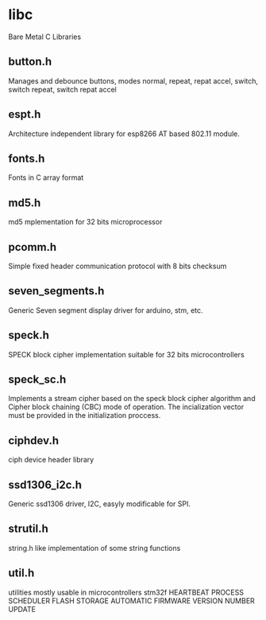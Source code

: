 # libc
Bare Metal C Libraries

button.h
--
Manages and debounce buttons, modes normal, repeat, repat accel, switch, switch repeat, switch repat accel

espt.h
--
Architecture independent library for esp8266 AT based 802.11 module.

fonts.h
--
Fonts in C array format

md5.h
--
md5 mplementation for 32 bits microprocessor


pcomm.h
--
Simple fixed header communication protocol with 8 bits checksum


seven_segments.h
--
Generic Seven segment display driver for arduino, stm, etc.

speck.h
--
SPECK block cipher implementation suitable for 32 bits microcontrollers


speck_sc.h
--
Implements a stream cipher based on the speck block cipher algorithm and Cipher block chaining (CBC) mode of operation.
The incialization vector must be provided in the initialization proccess.

ciphdev.h
--
ciph device header library


ssd1306_i2c.h
--
Generic ssd1306 driver, I2C, easyly modificable for SPI.


strutil.h
-- 
string.h like implementation of some string functions

util.h
--
utilities mostly usable in microcontrollers stm32f
HEARTBEAT
PROCESS SCHEDULER
FLASH STORAGE
AUTOMATIC FIRMWARE VERSION NUMBER UPDATE

